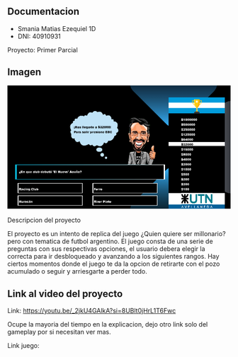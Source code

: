 Documentacion
----------------------------
- Smania Matias Ezequiel 1D
- DNI: 40910931
  
Proyecto: Primer Parcial 

Imagen
----------------------------
![](https://github.com/SmaniaMatias20/PrimerParcialProg/blob/master/imagenes/juego.png)

Descripcion del proyecto

El proyecto es un intento de replica del juego ¿Quien quiere ser millonario? pero con tematica de futbol argentino. El juego consta de una serie de preguntas con sus respectivas opciones, 
el usuario debera elegir la correcta para ir desbloqueado y avanzando a los siguientes rangos. Hay ciertos momentos donde el juego te da la opcion de retirarte con el pozo acumulado o seguir
y arriesgarte a perder todo. 




Link al video del proyecto
----------------------------

Link: https://youtu.be/_2jkU4GAlkA?si=8UBlt0jHrL1T6Fwc

Ocupe la mayoria del tiempo en la explicacion, dejo otro link solo del gameplay por si necesitan ver mas.

Link juego:
